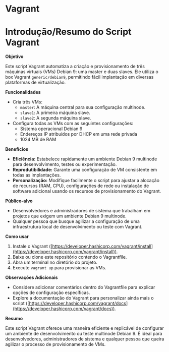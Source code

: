 # Vagrant
# Introdução/Resumo do Script Vagrant

**Objetivo**

Este script Vagrant automatiza a criação e provisionamento de três máquinas virtuais (VMs) Debian 9: uma master e duas slaves. Ele utiliza o box Vagrant `generic/debian9`, permitindo fácil implantação em diversas plataformas de virtualização.

**Funcionalidades**

- Cria três VMs:
    - `master`: A máquina central para sua configuração multinode.
    - `slave1`: A primeira máquina slave.
    - `slave2`: A segunda máquina slave.
- Configura todas as VMs com as seguintes configurações:
    - Sistema operacional Debian 9
    - Endereços IP atribuídos por DHCP em uma rede privada
    - 1024 MB de RAM

**Benefícios**

- **Eficiência:** Estabelece rapidamente um ambiente Debian 9 multinode para desenvolvimento, testes ou experimentação.
- **Reprodutibilidade:** Garante uma configuração de VM consistente em todas as implantações.
- **Personalização:** Modifique facilmente o script para ajustar a alocação de recursos (RAM, CPU), configurações de rede ou instalação de software adicional usando os recursos de provisionamento do Vagrant.

**Público-alvo**

- Desenvolvedores e administradores de sistema que trabalham em projetos que exigem um ambiente Debian 9 multinode.
- Qualquer pessoa que busque agilizar a configuração de uma infraestrutura local de desenvolvimento ou teste com Vagrant.

**Como usar**

1. Instale o Vagrant ([https://developer.hashicorp.com/vagrant/install](https://developer.hashicorp.com/vagrant/install)).
2. Baixe ou clone este repositório contendo o Vagrantfile.
3. Abra um terminal no diretório do projeto.
4. Execute `vagrant up` para provisionar as VMs.

**Observações Adicionais**

- Considere adicionar comentários dentro do Vagrantfile para explicar opções de configuração específicas.
- Explore a documentação do Vagrant para personalizar ainda mais o script ([https://developer.hashicorp.com/vagrant/docs](https://developer.hashicorp.com/vagrant/docs)).

**Resumo**

Este script Vagrant oferece uma maneira eficiente e replicável de configurar um ambiente de desenvolvimento ou teste multinode Debian 9. É ideal para desenvolvedores, administradores de sistema e qualquer pessoa que queira agilizar o processo de provisionamento de VMs.

